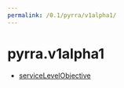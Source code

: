 ```yaml
---
permalink: /0.1/pyrra/v1alpha1/
---
```


# pyrra.v1alpha1



* [serviceLevelObjective](serviceLevelObjective.md)